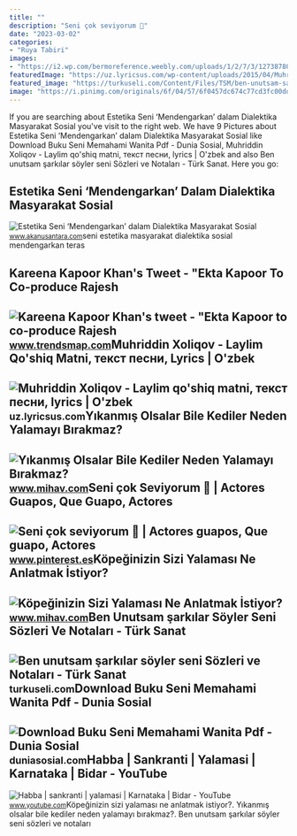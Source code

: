```yaml
---
title: ""
description: "Seni çok seviyorum 🖤"
date: "2023-03-02"
categories:
- "Ruya Tabiri"
images:
- "https://i2.wp.com/bermoreference.weebly.com/uploads/1/2/7/3/127387806/413952328.jpg"
featuredImage: "https://uz.lyricsus.com/wp-content/uploads/2015/04/Muhriddin_Xoliqov-Laylim-e1430113172673.jpg"
featured_image: "https://turkuseli.com/Content/Files/TSM/ben-unutsam-sarkilar-soyler-seni-nota-1.jpg"
image: "https://i.pinimg.com/originals/6f/04/57/6f0457dc674c77cd3fc00ddc3e4d1635.jpg"
---
```


If you are searching about Estetika Seni ‘Mendengarkan’ dalam Dialektika Masyarakat Sosial you've visit to the right web. We have 9 Pictures about Estetika Seni ‘Mendengarkan’ dalam Dialektika Masyarakat Sosial like Download Buku Seni Memahami Wanita Pdf - Dunia Sosial, Muhriddin Xoliqov - Laylim qo'shiq matni, текст песни, lyrics | O'zbek and also Ben unutsam şarkılar söyler seni Sözleri ve Notaları - Türk Sanat. Here you go:

Estetika Seni ‘Mendengarkan’ Dalam Dialektika Masyarakat Sosial
---------------------------------------------------------------

 ![Estetika Seni ‘Mendengarkan’ dalam Dialektika Masyarakat Sosial](http://www.akanusantara.com/img/teras/Estetika-Seni.jpeg) <small>www.akanusantara.com</small>seni estetika masyarakat dialektika sosial mendengarkan teras

Kareena Kapoor Khan's Tweet - "Ekta Kapoor To Co-produce Rajesh
---------------------------------------------------------------

 ![Kareena Kapoor Khan's tweet - "Ekta Kapoor to co-produce Rajesh](https://pbs.twimg.com/media/Fcyada8X0AANSFu.jpg) <small>www.trendsmap.com</small>Muhriddin Xoliqov - Laylim Qo'shiq Matni, текст песни, Lyrics | O'zbek
----------------------------------------------------------------------

 ![Muhriddin Xoliqov - Laylim qo'shiq matni, текст песни, lyrics | O'zbek](https://uz.lyricsus.com/wp-content/uploads/2015/04/Muhriddin_Xoliqov-Laylim-e1430113172673.jpg) <small>uz.lyricsus.com</small>Yıkanmış Olsalar Bile Kediler Neden Yalamayı Bırakmaz?
------------------------------------------------------

 ![Yıkanmış Olsalar Bile Kediler Neden Yalamayı Bırakmaz?](https://www.mihav.com/uploads/kedileri-kendini-yalamasi-1.jpg) <small>www.mihav.com</small>Seni çok Seviyorum 🖤 | Actores Guapos, Que Guapo, Actores
---------------------------------------------------------

 ![Seni çok seviyorum 🖤 | Actores guapos, Que guapo, Actores](https://i.pinimg.com/originals/6f/04/57/6f0457dc674c77cd3fc00ddc3e4d1635.jpg) <small>www.pinterest.es</small>Köpeğinizin Sizi Yalaması Ne Anlatmak İstiyor?
----------------------------------------------

 ![Köpeğinizin Sizi Yalaması Ne Anlatmak İstiyor?](https://www.mihav.com/uploads/32824279kopegin-yalamasi-nedenleri.jpg) <small>www.mihav.com</small>Ben Unutsam şarkılar Söyler Seni Sözleri Ve Notaları - Türk Sanat
-----------------------------------------------------------------

 ![Ben unutsam şarkılar söyler seni Sözleri ve Notaları - Türk Sanat](https://turkuseli.com/Content/Files/TSM/ben-unutsam-sarkilar-soyler-seni-nota-1.jpg) <small>turkuseli.com</small>Download Buku Seni Memahami Wanita Pdf - Dunia Sosial
-----------------------------------------------------

 ![Download Buku Seni Memahami Wanita Pdf - Dunia Sosial](https://i2.wp.com/bermoreference.weebly.com/uploads/1/2/7/3/127387806/413952328.jpg) <small>duniasosial.com</small>Habba | Sankranti | Yalamasi | Karnataka | Bidar - YouTube
----------------------------------------------------------

 ![Habba | sankranti | yalamasi | Karnataka | Bidar - YouTube](https://i.ytimg.com/vi/9wJXBRKCkMI/maxresdefault.jpg) <small>www.youtube.com</small>Köpeğinizin sizi yalaması ne anlatmak i̇stiyor?. Yıkanmış olsalar bile kediler neden yalamayı bırakmaz?. Ben unutsam şarkılar söyler seni sözleri ve notaları
